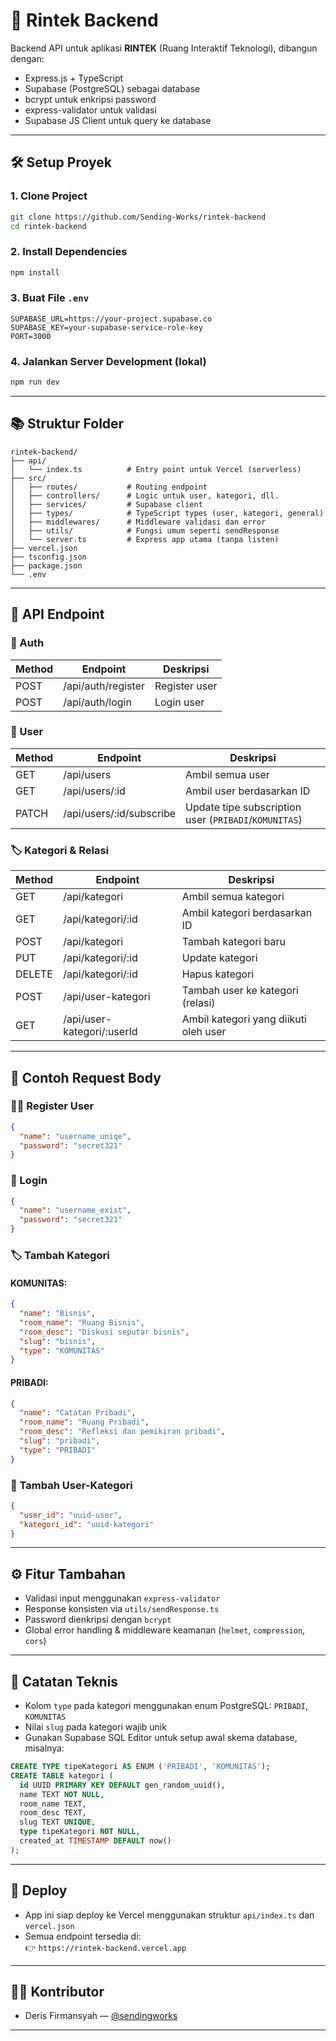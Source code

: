 # 📆 Rintek Backend

Backend API untuk aplikasi **RINTEK** (Ruang Interaktif Teknologi), dibangun dengan:
- Express.js + TypeScript
- Supabase (PostgreSQL) sebagai database
- bcrypt untuk enkripsi password
- express-validator untuk validasi
- Supabase JS Client untuk query ke database

---

## 🛠️ Setup Proyek

### 1. Clone Project

```bash
git clone https://github.com/Sending-Works/rintek-backend
cd rintek-backend
```

### 2. Install Dependencies

```bash
npm install
```

### 3. Buat File `.env`

```env
SUPABASE_URL=https://your-project.supabase.co
SUPABASE_KEY=your-supabase-service-role-key
PORT=3000
```

### 4. Jalankan Server Development (lokal)

```bash
npm run dev
```

---

## 📚 Struktur Folder

```
rintek-backend/
├── api/
│   └── index.ts          # Entry point untuk Vercel (serverless)
├── src/
│   ├── routes/           # Routing endpoint
│   ├── controllers/      # Logic untuk user, kategori, dll.
│   ├── services/         # Supabase client
│   ├── types/            # TypeScript types (user, kategori, general)
│   ├── middlewares/      # Middleware validasi dan error
│   ├── utils/            # Fungsi umum seperti sendResponse
│   └── server.ts         # Express app utama (tanpa listen)
├── vercel.json
├── tsconfig.json
├── package.json
└── .env
```

---

## 🧪 API Endpoint

### 🔐 Auth
| Method | Endpoint           | Deskripsi         |
|--------|--------------------|-------------------|
| POST   | /api/auth/register | Register user     |
| POST   | /api/auth/login    | Login user        |

### 👤 User
| Method | Endpoint         | Deskripsi               |
|--------|------------------|-------------------------|
| GET    | /api/users       | Ambil semua user        |
| GET    | /api/users/:id   | Ambil user berdasarkan ID |
| PATCH  | /api/users/:id/subscribe | Update tipe subscription user (`PRIBADI`/`KOMUNITAS`) |

### 🏷️ Kategori & Relasi
| Method | Endpoint                    | Deskripsi                                |
|--------|-----------------------------|------------------------------------------|
| GET    | /api/kategori               | Ambil semua kategori                     |
| GET    | /api/kategori/:id           | Ambil kategori berdasarkan ID            |
| POST   | /api/kategori               | Tambah kategori baru                     |
| PUT    | /api/kategori/:id           | Update kategori                          |
| DELETE | /api/kategori/:id           | Hapus kategori                           |
| POST   | /api/user-kategori          | Tambah user ke kategori (relasi)         |
| GET    | /api/user-kategori/:userId  | Ambil kategori yang diikuti oleh user    |

---

## 📎 Contoh Request Body

### 👭‍♂️ Register User
```json
{
  "name": "username_uniqe",
  "password": "secret321"
}
```

### 🔐 Login
```json
{
  "name": "username_exist",
  "password": "secret321"
}
```

### 🏷️ Tambah Kategori
#### KOMUNITAS:
```json
{
  "name": "Bisnis",
  "room_name": "Ruang Bisnis",
  "room_desc": "Diskusi seputar bisnis",
  "slug": "bisnis",
  "type": "KOMUNITAS"
}
```

#### PRIBADI:
```json
{
  "name": "Catatan Pribadi",
  "room_name": "Ruang Pribadi",
  "room_desc": "Refleksi dan pemikiran pribadi",
  "slug": "pribadi",
  "type": "PRIBADI"
}
```

### 🔗 Tambah User-Kategori
```json
{
  "user_id": "uuid-user",
  "kategori_id": "uuid-kategori"
}
```

---

## ⚙️ Fitur Tambahan

- Validasi input menggunakan `express-validator`
- Response konsisten via `utils/sendResponse.ts`
- Password dienkripsi dengan `bcrypt`
- Global error handling & middleware keamanan (`helmet`, `compression`, `cors`)

---

## 📌 Catatan Teknis

- Kolom `type` pada kategori menggunakan enum PostgreSQL: `PRIBADI`, `KOMUNITAS`
- Nilai `slug` pada kategori wajib unik
- Gunakan Supabase SQL Editor untuk setup awal skema database, misalnya:
```sql
CREATE TYPE tipeKategori AS ENUM ('PRIBADI', 'KOMUNITAS');
CREATE TABLE kategori (
  id UUID PRIMARY KEY DEFAULT gen_random_uuid(),
  name TEXT NOT NULL,
  room_name TEXT,
  room_desc TEXT,
  slug TEXT UNIQUE,
  type tipeKategori NOT NULL,
  created_at TIMESTAMP DEFAULT now()
);
```

---

## 🚀 Deploy

- App ini siap deploy ke Vercel menggunakan struktur `api/index.ts` dan `vercel.json`
- Semua endpoint tersedia di:  
  👉 `https://rintek-backend.vercel.app`

---

## 👨‍💻 Kontributor

- Deris Firmansyah — [@sendingworks](https://github.com/Sending-Works)

---
